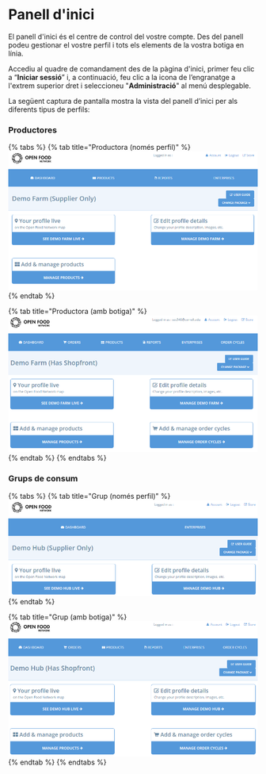 # Panell d'inici

El panell d'inici és el centre de control del vostre compte. Des del panell podeu gestionar el vostre perfil i tots els elements de la vostra botiga en línia.

Accediu al quadre de comandament des de la pàgina d'inici, primer feu clic a “**Iniciar sessió**” i, a continuació, feu clic a la icona de l’engranatge a l'extrem superior dret i seleccioneu "**Administració**" al menú desplegable.  


La següent captura de pantalla mostra la vista del panell d’inici per als diferents tipus de perfils:

### Productores

{% tabs %}
{% tab title="Productora \(només perfil\)" %}
![](../.gitbook/assets/dashboard-profile-only.png)
{% endtab %}

{% tab title="Productora \(amb botiga\)" %}
![](../.gitbook/assets/dashboard-shop.png)
{% endtab %}
{% endtabs %}

### Grups de consum

{% tabs %}
{% tab title="Grup \(només perfil\)" %}
![](../.gitbook/assets/hub-dashboard-profile-only.png)
{% endtab %}

{% tab title="Grup \(amb botiga\)" %}
![](../.gitbook/assets/hub-dashboard-shopfront.png)
{% endtab %}
{% endtabs %}

